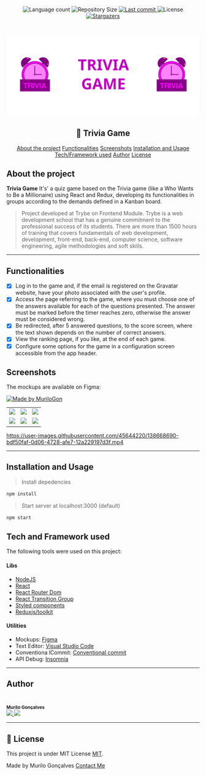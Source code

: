 <p align="center">
  <img alt="Language count" src="https://img.shields.io/github/languages/count/MuriloGon/trivia-game?color=%2304D361&style=flat-square">

  <img alt="Repository Size" src="https://img.shields.io/github/repo-size/MuriloGon/trivia-game?style=flat-square">
  
  <a href="https://github.com/MuriloGon/trivia-game/commits/master">
    <img alt="Last commit" src="https://img.shields.io/github/last-commit/MuriloGon/trivia-game?style=flat-square">
  </a>

  <img alt="License" src="https://img.shields.io/badge/license-MIT-brightgreen?style=flat-square">

  <a href="https://github.com/MuriloGon/trivia-game/stargazers">
    <img alt="Stargazers" src="https://img.shields.io/github/stars/MuriloGon/trivia-game?style=social">
  </a>
</p>
<h1 align="center">
    <img alt="NextLevelWeek" title="#NextLevelWeek" src="./assets/banner.svg" />
</h1>

<h2 align="center"> 
	🏬 Trivia Game
</h2>

<p align="center">
  <a href="#about-the-project">About the project</a>
  <a href="#functionalities">Functionalities</a>
  <a href="#screenshots">Screenshots</a>
  <a href="#installation-and-usage">Installation and Usage</a>
  <a href="#tech-and-framework-used">Tech/Framework used</a>
  <a href="#author">Author</a>
  <a href="#license">License</a>
</p>

## About the project

**Trivia Game** It's' a quiz game based on the Trivia game (like a Who Wants to Be a Millionaire) using React and Redux, developing its functionalities in groups according to the demands defined in a Kanban board.

> Project developed at Trybe on Frontend Module. Trybe is a web development school that has a genuine commitment to the professional success of its students. There are more than 1500 hours of training that covers fundamentals of web development, development, front-end, back-end, computer science, software engineering, agile methodologies and soft skills.

---

## Functionalities

- [x] Log in to the game and, if the email is registered on the Gravatar website, have your photo associated with the user's profile.
- [x] Access the page referring to the game, where you must choose one of the answers available for each of the questions presented. The answer must be marked before the timer reaches zero, otherwise the answer must be considered wrong.
- [x] Be redirected, after 5 answered questions, to the score screen, where the text shown depends on the number of correct answers.
- [x] View the ranking page, if you like, at the end of each game.
- [x] Configure some options for the game in a configuration screen accessible from the app header.

## Screenshots

The mockups are available on Figma:

<a href="https://www.figma.com/file/f3eela21tPA3ctNsTjeHrN/Mockups-Trivia">
  <img alt="Made by MuriloGon" src="https://img.shields.io/badge/Open%20Layout%20-Figma-%2304D361">
</a>

<table>
  <tr>
    <td><img height="100%" width="auto" src="https://user-images.githubusercontent.com/45644220/138668059-77320ee4-2cbf-44dc-b44c-139d58ed244b.png"></td>
    <td><img height="100%" width="auto" src="https://user-images.githubusercontent.com/45644220/138668078-9ea24c9a-1ef4-47ff-876c-a38e758cb4fd.png"></td>
    <td><img height="100%" width="auto" src="https://user-images.githubusercontent.com/45644220/138668092-d8fd51b5-cff2-45a7-8d9a-ad2e005920a6.png"></td>
  </tr>
  <tr>
    <td><img height="100%" width="auto" src="https://user-images.githubusercontent.com/45644220/138668107-cf0555c0-ec07-41a1-86ea-3ab4dc651424.png"></td>
    <td><img height="100%" width="auto" src="https://user-images.githubusercontent.com/45644220/138668116-02e30d96-618b-444f-b558-7fe4a547ac0a.png"></td>
    <td><img height="100%" width="auto" src="https://user-images.githubusercontent.com/45644220/138668138-b1a98d04-0f4a-4bb0-b80e-03c2d59a042a.png"></td>
  </tr>
 </table>

https://user-images.githubusercontent.com/45644220/138668690-bdf50faf-0d06-4728-afe7-12a229197d3f.mp4

---

## Installation and Usage

> Install depedencies

```bash
npm install
```

> Start server at localhost:3000 (default)

```bash
npm start
```

## Tech and Framework used

The following tools were used on this project:

#### **Libs**

- [NodeJS](https://nodejs.org/en/)
- [React](https://reactjs.org/)
- [React Router Dom](https://github.com/ReactTraining/react-router/tree/master/packages/react-router-dom)
- [React Transition Group](https://reactcommunity.org/react-transition-group/)
- [Styled components](https://styled-components.com/)
- [Reduxjs/toolkit](https://redux-toolkit.js.org/)

#### **Utilities**

- Mockups: [Figma](https://www.figma.com/)
- Text Editor: [Visual Studio Code](https://code.visualstudio.com/)
- Conventiona lCommit: [Conventional commit](https://github.com/conventional-changelog/commitlint)
- API Debug: [Insomnia](https://insomnia.rest/)

---

## Author

<a href="https://www.linkedin.com/in/MuriloGon/">
  <img style="border-radius: 50%;" src="https://avatars.githubusercontent.com/u/45644220?v=4" width="100px;" alt=""/>
  <br />
  <sub>
    <b>Murilo Gonçalves</b>
  </sub>
</a>
<br>
<a href="https://www.linkedin.com/in/MuriloGon/">
  <img src="https://img.shields.io/badge/-Murilo Gonçalves-blue?style=flat-square&logo=Linkedin&logoColor=white&link=https://www.linkedin.com/in/MuriloGon/">
</a>
<a href="mailto:murilogoncalvesdev@gmail.com" target="__blank">
  <img src="https://img.shields.io/badge/-murilogoncalvesdev@gmail.com-c14438?style=flat-square&logo=Gmail&logoColor=white&link=mailto:murilogoncalvesdev@gmail.com">
</a>

---

## 📝 License

This project is under MIT License [MIT](./LICENSE).

Made by Murilo Gonçalves [Contact Me](https://www.linkedin.com/in/MuriloGon/)
